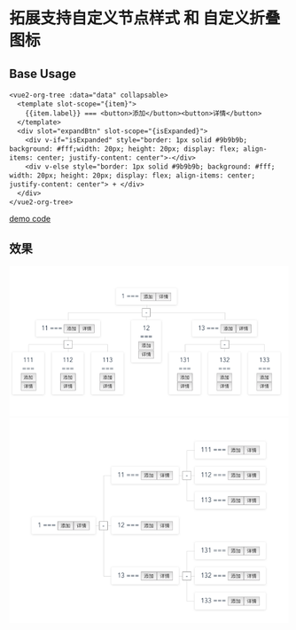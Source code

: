 # 拓展支持自定义节点样式 和 自定义折叠图标

## Base Usage

```
<vue2-org-tree :data="data" collapsable>
  <template slot-scope="{item}">
    {{item.label}} === <button>添加</button><button>详情</button>
  </template>
  <div slot="expandBtn" slot-scope="{isExpanded}">
    <div v-if="isExpanded" style="border: 1px solid #9b9b9b; background: #fff;width: 20px; height: 20px; display: flex; align-items: center; justify-content: center">-</div>
    <div v-else style="border: 1px solid #9b9b9b; background: #fff; width: 20px; height: 20px; display: flex; align-items: center; justify-content: center"> + </div>
  </div>
</vue2-org-tree>
```

[demo code](./src/components/HelloWorld.vue)

## 效果

![default](./src/assets/1557901388894_图片.png)
![horizontal](./src/assets/1557901425456_图片.png)
